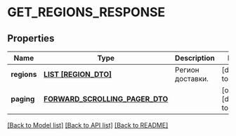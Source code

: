 # GET_REGIONS_RESPONSE

## Properties
Name | Type | Description | Notes
------------ | ------------- | ------------- | -------------
**regions** | [**LIST [REGION_DTO]**](RegionDTO.md) | Регион доставки. | [default to null]
**paging** | [**FORWARD_SCROLLING_PAGER_DTO**](ForwardScrollingPagerDTO.md) |  | [optional] [default to null]

[[Back to Model list]](../README.md#documentation-for-models) [[Back to API list]](../README.md#documentation-for-api-endpoints) [[Back to README]](../README.md)


